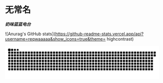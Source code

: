 # 无常名

***奶味蓝蓝电台***

![Anurag's GitHub stats](https://github-readme-stats.vercel.app/api?username=reqwaaaaa&show_icons=true&theme= highcontrast)

![](https://raw.githubusercontent.com/reqwaaaaa/reqwaaaaa/output/github-contribution-grid-snake.svg)

